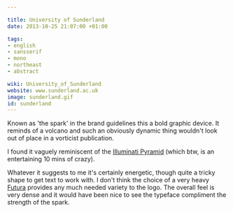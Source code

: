 ```yaml
---

title: University of Sunderland
date: 2013-10-25 21:07:00 +01:00

tags:
- english
- sansserif
- mono
- northeast
- abstract

wiki: University_of_Sunderland
website: www.sunderland.ac.uk
image: sunderland.gif
id: sunderland
---
```


Known as 'the spark' in the brand guidelines this a bold graphic device. It reminds of a volcano and such an obviously dynamic thing wouldn't look out of place in a vorticist publication.

I found it vaguely reminiscent of the <a href="https://www.google.co.uk/search?q=illuminati+pyramid&amp;source=lnms&amp;tbm=isch&amp;sa=X&amp;ei=Z9pqUsr3OKib0QXJp4DABA&amp;ved=0CAkQ_AUoAQ&amp;biw=1276&amp;bih=783" title="Illuminati Pyramid">Illuminati Pyramid</a> (which btw, is an entertaining 10 mins of crazy).

Whatever it suggests to me it's certainly energetic, though quite a tricky shape to get text to work with. I don't think the choice of a very heavy <a href="http://www.fontshop.com/fonts/downloads/linotype/futura_std_extrabold/ot_ps">Futura</a> provides any much needed variety to the logo. The overall feel is very dense and it would have been nice to see the typeface compliment the strength of the spark.
